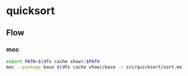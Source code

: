 # quicksort

## Flow

### moc

```bash
export PATH=$(dfx cache show):$PATH
moc --package base $(dfx cache show)/base -r src/quicksort/sort.mo
```
